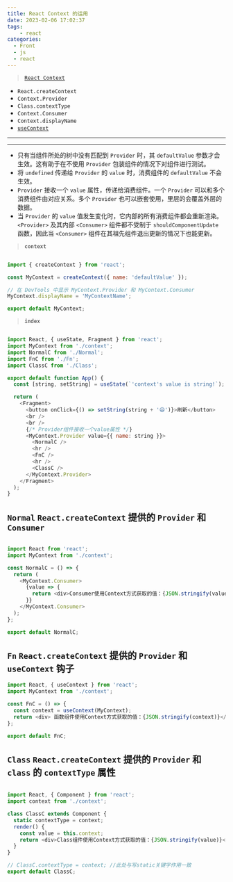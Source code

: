 ```yaml
---
title: React Context 的运用
date: 2023-02-06 17:02:37
tags:
	- react
categories:
  - Front
  - js
  - react
---
```


> [`React Context`](https://zh-hans.reactjs.org/docs/context.html)

- `React.createContext`
- `Context.Provider`
- `Class.contextType`
- `Context.Consumer`
- `Context.displayName`
- [`useContext`](https://zh-hans.reactjs.org/docs/hooks-reference.html#usecontext)

---

<!-- toc -->

---

<!-- more -->

- 只有当组件所处的树中没有匹配到 `Provider` 时，其 `defaultValue` 参数才会生效。这有助于在不使用 `Provider` 包装组件的情况下对组件进行测试。
- 将 `undefined` 传递给 `Provider` 的 `value` 时，消费组件的 `defaultValue` 不会生效。
- `Provider` 接收一个 `value` 属性，传递给消费组件。一个 `Provider` 可以和多个消费组件由对应关系。多个 `Provider` 也可以嵌套使用，里层的会覆盖外层的数据。
- 当 `Provider` 的 `value` 值发生变化时，它内部的所有消费组件都会重新渲染。`<Provider>` 及其内部 `<Consumer>` 组件都不受制于 `shouldComponentUpdate` 函数，因此当 `<Consumer>` 组件在其祖先组件退出更新的情况下也能更新。

> **`context`**

```js

import { createContext } from 'react';

const MyContext = createContext({ name: 'defaultValue' });

// 在 DevTools 中显示 MyContext.Provider 和 MyContext.Consumer
MyContext.displayName = 'MyContextName';

export default MyContext;

```

> **`index`**

```js

import React, { useState, Fragment } from 'react';
import MyContext from './context';
import NormalC from './Normal';
import FnC from './Fn';
import ClassC from './Class';

export default function App() {
  const [string, setString] = useState(`'context's value is string!`);

  return (
    <Fragment>
      <button onClick={() => setString(string + '😄')}>刷新</button>
      <br />
      <br />
      {/* Provider组件接收一个value属性 */}
      <MyContext.Provider value={{ name: string }}>
        <NormalC />
        <hr />
        <FnC />
        <hr />
        <ClassC />
      </MyContext.Provider>
    </Fragment>
  );
}

```

##  **`Normal`**  `React.createContext` 提供的 `Provider` 和 `Consumer`

```js

import React from 'react';
import MyContext from './context';

const NormalC = () => {
  return (
    <MyContext.Consumer>
      {value => {
        return <div>Consumer使用Context方式获取的值：{JSON.stringify(value)}</div>;
      }}
    </MyContext.Consumer>
  );
};

export default NormalC;

```

## **`Fn`**  `React.createContext` 提供的 `Provider` 和 `useContext` 钩子

```js
import React, { useContext } from 'react';
import MyContext from './context';

const FnC = () => {
  const context = useContext(MyContext);
  return <div> 函数组件使用Context方式获取的值：{JSON.stringify(context)}</div>;
};

export default FnC;

```

## **`Class`** `React.createContext` 提供的 `Provider` 和 `class` 的 `contextType` 属性

```js

import React, { Component } from 'react';
import context from './context';

class ClassC extends Component {
  static contextType = context;
  render() {
    const value = this.context;
    return <div>Class组件使用Context方式获取的值：{JSON.stringify(value)}</div>;
  }
}

// ClassC.contextType = context; //此处与写static关键字作用一致
export default ClassC;

```